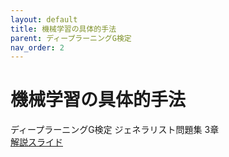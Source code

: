 ```yaml
---
layout: default
title: 機械学習の具体的手法
parent: ディープラーニングG検定
nav_order: 2
---
```


# 機械学習の具体的手法
ディープラーニングG検定 ジェネラリスト問題集 3章   
[解説スライド](https://drive.google.com/file/d/1s5eW8jBB5MpuE1TdevE6o0QTibJvWt2O/view?usp=sharing)
